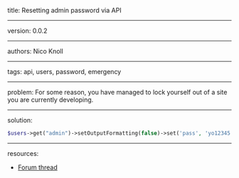 title: Resetting admin password via API

----

version: 0.0.2

----

authors: Nico Knoll

----

tags: api, users, password, emergency

----

problem: 
For some reason, you have managed to lock yourself out of a site you are currently developing.

----

solution:
```PHP
$users->get("admin")->setOutputFormatting(false)->set('pass', 'yo12345')->save();
```

----

resources:
* [Forum thread](https://processwire.com/talk/topic/7167-server-error-with-latest-dev-build/#entry69041)

